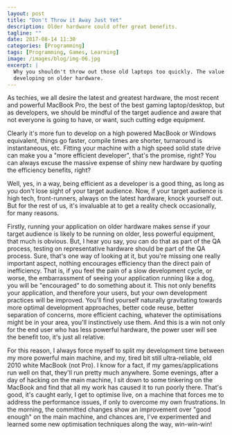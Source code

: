 ```yaml
---
layout: post
title: "Don't Throw it Away Just Yet"
description: Older hardware could offer great benefits.
tagline: ""
date: 2017-08-14 11:30
categories: [Programming]
tags: [Programming, Games, Learning]
image: /images/blog/img-06.jpg
excerpt: |
  Why you shouldn't throw out those old laptops too quickly. The value of
  developing on older hardware.
---
```


As techies, we all desire the latest and greatest hardware, the most recent and
powerful MacBook Pro, the best of the best gaming laptop/desktop, but as
developers, we should be mindful of the target audience and aware that not
everyone is going to have, or want, such cutting edge equipment.

Clearly it's more fun to develop on a high powered MacBook or Windows
equivalent, things go faster, compile times are shorter, turnaround is
instantaneous, etc. Fitting your machine with a high speed solid state drive
can make you a "more efficient developer", that's the promise, right? You can
always excuse the massive expense of shiny new hardware by quoting the
efficiency benefits, right?

Well, yes, in a way, being efficient as a developer is a good thing, as long as
you don't lose sight of your target audience. Now, if your target audience is
high tech, front-runners, always on the latest hardware, knock yourself out.
But for the rest of us, it's invaluable at to get a reality check
occasionally, for many reasons.

Firstly, running your application on older hardware makes sense if your target
audience is likely to be running on older, less powerful equipment, that much
is obvious. But, I hear you say, you can do that as part of the QA process,
testing on representative hardware should be part of the QA process. Sure,
that's one way of looking at it, but you're missing one really important
aspect, nothing encourages efficiency than the direct pain of inefficiency.
That is, if you feel the pain of a slow development cycle, or worse, the
embarrassment of seeing your application running like a dog, you will be
"encouraged" to do something about it. This not only benefits your application,
and therefore your users, but your own development practices will be improved.
You'll find yourself naturally gravitating towards more optimal development
approaches, better code reuse, better separation of concerns, more efficient
caching, whatever the optimisations might be in your area, you'll instinctively
use them. And this is a win not only for the end user who has less powerful
hardware, the power user will see the benefit too, it's just all relative.

For this reason, I always force myself to split my development time between my
more powerful main machine, and my, tired bit still ultra-reliable, old 2010
white MacBook (not Pro). I know for a fact, if my games/applications run well
on that, they'll run pretty much anywhere. Some evenings, after a day of
hacking on the main machine, I sit down to some tinkering on the MacBook and
find that all my work has caused it to run poorly there. That's good, it's
caught early, I get to optimise live, on a machine that forces me to address
the performance issues, if only to overcome my own frustrations. In the
morning, the committed changes show an improvement over "good enough" on the
main machine, and chances are, I've experimented and learned some new
optimisation techniques along the way, win-win-win!
